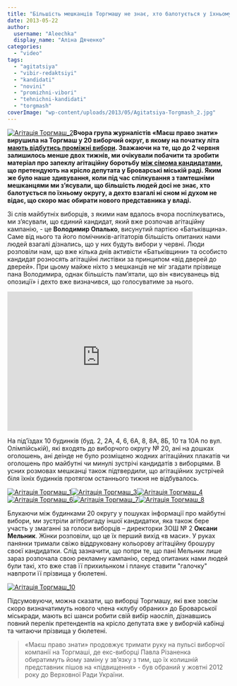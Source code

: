 ```yaml
---
title: "Більшість мешканців Торгмашу не знає, хто балотується у їхньому окрузі до міськради + ВІДЕО"
date: 2013-05-22
author: 
  username: "Aleechka"
  display_name: "Аліна Дяченко"
categories: 
  - "video"
tags: 
  - "agitatsiya"
  - "vibir-redaktsiyi"
  - "kandidati"
  - "novini"
  - "promizhni-vibori"
  - "tehnichni-kandidati"
  - "torgmash"
coverImage: "wp-content/uploads/2013/05/Agitatsiya-Torgmash_2.jpg"
---
```


[![Агітація Торгмаш_2](https://mpz.brovary.org/wp-content/uploads/2013/05/Agitatsiya-Torgmash_2.jpg)](https://mpz.brovary.org/wp-content/uploads/2013/05/Agitatsiya-Torgmash_2.jpg)**Вчора група журналістів «Маєш право знати» вирушила на Торгмаш у 20 виборчий округ, в якому на початку літа [мають відбутись проміжні вибори](https://mpz.brovary.org/zaminu-rizanenku-zhiteli-torgmashu-obiratimut-na-pochatku-lita/). Зважаючи на те, що до 2 червня залишилось менше двох тижнів, ми очікували побачити та зробити матеріал про запеклу агітаційну боротьбу [між сімома кандидатами](https://mpz.brovary.org/u-viborah-na-torgmashi-z-23-pretendentiv-na-krislo-u-miskiy-radi-berut-uchast-lishe-semero/), що претендують на крісло депутата у Броварські міській раді. Яким же було наше здивування, коли під час спілкування з тамтешніми мешканцями ми з’ясували, що більшість людей досі не знає, хто балотується по їхньому округу, а дехто взагалі ні сном ні духом не відає, що скоро має обирати нового представника у владі.**

Зі слів майбутніх виборців, з якими нам вдалось вчора поспілкуватись, ми з’ясували, що єдиний кандидат, який вже розпочав агітаційну кампанію, - це **Володимир Опалько**, висунутий партією «Батьківщина». Саме від нього та його помічників-агітаторів більшість опитаних нами людей взагалі дізнались, що у них будуть вибори у червні. Люди розповіли нам, що вже кілька днів активісти «Батьківщини» та особисто кандидат розносять агітаційні листівки за принципом «від дверей до дверей». При цьому майже ніхто з мешканців не міг згадати прізвище пана Володимира, однак більшість пам’ятали, що він «висуванець від опозиції» і дехто вже визначився, що голосуватиме за нього.

<iframe src="http://www.youtube.com/embed/r0Tmz2IEZLQ" height="315" width="420" allowfullscreen frameborder="0"></iframe>

На під’їздах 10 будинків (буд. 2, 2А, 4, 6, 6А, 8, 8А, 8Б, 10 та 10А по вул. Олімпійській), які входять до виборчого округу № 20, ані на дошках оголошень, ані деінде не було розміщено жодних агітаційних плакатів чи оголошень про майбутні чи минулі зустрічі кандидатів з виборцями. В усних розмовах мешканці також підтвердили, що агітаційних зустрічей біля їхніх будинків протягом останнього тижня не відбувалось.

[![Агітація Торгмаш_1](https://mpz.brovary.org/wp-content/uploads/2013/05/Agitatsiya-Torgmash_1.jpg)](https://mpz.brovary.org/wp-content/uploads/2013/05/Agitatsiya-Torgmash_1.jpg)[![Агітація Торгмаш_3](https://mpz.brovary.org/wp-content/uploads/2013/05/Agitatsiya-Torgmash_3.jpg)](https://mpz.brovary.org/wp-content/uploads/2013/05/Agitatsiya-Torgmash_3.jpg)[![Агітація Торгмаш_4](https://mpz.brovary.org/wp-content/uploads/2013/05/Agitatsiya-Torgmash_4.jpg)](https://mpz.brovary.org/wp-content/uploads/2013/05/Agitatsiya-Torgmash_4.jpg)[![Агітація Торгмаш_6](https://mpz.brovary.org/wp-content/uploads/2013/05/Agitatsiya-Torgmash_6.jpg)](https://mpz.brovary.org/wp-content/uploads/2013/05/Agitatsiya-Torgmash_6.jpg)[![Агітація Торгмаш_7](https://mpz.brovary.org/wp-content/uploads/2013/05/Agitatsiya-Torgmash_7.jpg)](https://mpz.brovary.org/wp-content/uploads/2013/05/Agitatsiya-Torgmash_7.jpg)[![Агітація Торгмаш_8](https://mpz.brovary.org/wp-content/uploads/2013/05/Agitatsiya-Torgmash_8.jpg)](https://mpz.brovary.org/wp-content/uploads/2013/05/Agitatsiya-Torgmash_8.jpg)

Блукаючи між будинками 20 округу у пошуках інформації про майбутні вибори, ми зустріли агітбригаду іншої кандидатки, яка також бере участь у змаганні за голоси виборців – директорки ЗОШ № 2 **Оксани Мельник**. Жінки розповіли, що це їх перший вихід «в маси». У руках панянки тримали свіжо віддруковану кольорову агітаційну брошуру своєї кандидатки. Слід зазначити, що попри те, що пані Мельник лише зараз розпочала свою рекламну кампанію, серед опитаних нами людей були такі, хто вже став її прихильнком і планує ставити "галочку" навпроти її прізвища у бюлетені.

[![Агітація Торгмаш_10](https://mpz.brovary.org/wp-content/uploads/2013/05/Agitatsiya-Torgmash_10.jpg)](https://mpz.brovary.org/wp-content/uploads/2013/05/Agitatsiya-Torgmash_10.jpg)

Підсумовуючи, можна сказати, що виборці Торгмашу, які вже зовсім скоро визначатимуть нового члена «клубу обраних» до Броварської міськради, мають всі шанси робити свій вибір наосліп, дізнавшись повний перелік претендентів на крісло депутата вже у виборчій кабінці та читаючи прізвища у бюлетені.

> «Маєш право знати» продовжує тримати руку на пульсі виборчої компанії на Торгмаші, де екс-виборці Павла Різаненка обиратимуть йому заміну у зв’язку з тим, що їх колишній представник пішов на «підвищення» - був обраний у жовтні 2012 року до Верховної Ради України.
